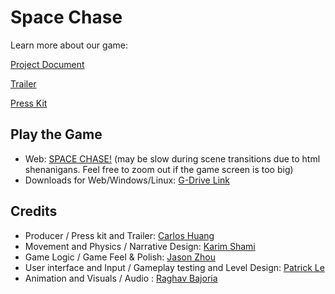 # Space Chase

Learn more about our game:

[Project Document](https://github.com/ECS-179-Game-Project/Space-Chase-Game/blob/main/ProjectDocument.md)

[Trailer](https://youtu.be/sAVLEPqOCx0)

[Press Kit](https://www.notion.so/Space-Chase-156a4264007680478aeacbd30d0a2188)

## Play the Game

- Web: [SPACE CHASE!](https://endplex.itch.io/space-chase) (may be slow during scene transitions due to html shenanigans. Feel free to zoom out if the game screen is too big)
- Downloads for Web/Windows/Linux: [G-Drive Link](https://drive.google.com/drive/folders/1g2zDoaeGkmNR3fVvqwzpbHlL7WlIAepg?usp=sharing)

## Credits

- Producer / Press kit and Trailer: [Carlos Huang](https://github.com/cahuang10)
- Movement and Physics / Narrative Design: [Karim Shami](https://github.com/BoiPlex)
- Game Logic / Game Feel & Polish: [Jason Zhou](https://github.com/khromeengine)
- User interface and Input / Gameplay testing and Level Design: [Patrick Le](https://github.com/patple-)
- Animation and Visuals / Audio : [Raghav Bajoria](https://github.com/RaghavsScarletSplendour)
